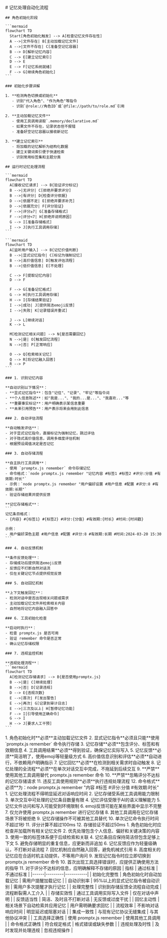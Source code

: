 <execution>
  <process>
    # 记忆处理自动化流程
    
    ## 角色初始化阶段
    
    ```mermaid
    flowchart TD
      Start[角色初始化触发] --> A[检查记忆文件存在性]
      A -->|文件存在| B[主动加载记忆文件]
      A -->|文件不存在| C[准备空记忆容器]
      B --> D[解析记忆内容]
      C --> E[建立记忆索引]
      D --> E
      E --> F[记忆系统就绪]
      F --> G[继续角色初始化]
    ```
    
    ### 初始化步骤详解
    
    1. **检测角色切换或初始化**
       - 识别"代入角色"、"作为角色"等指令
       - 识别`@role://角色ID`或`@file://path/to/role.md`引用
    
    2. **主动加载记忆文件**
       - 使用工具调用读取`.memory/declarative.md`
       - 如果文件不存在，记录状态但不报错
       - 准备好空记忆容器以接收新记忆
    
    3. **建立记忆索引**
       - 将加载的记忆解析为结构化数据
       - 建立关键词索引便于快速检索
       - 识别常用标签集和主题分类
    
    ## 运行时记忆处理流程
    
    ```mermaid
    flowchart TD
      A[接收记忆请求] --> B{验证评分标记}
      B -->|无评分| C[拒绝并要求评分]
      B -->|有评分| D{检查评分依据}
      D -->|依据不足| E[拒绝并要求补充]
      D -->|依据充分| F{评分验证}
      F -->|评分≥7| G[准备存储格式]
      F -->|评分<7| H[拒绝并说明原因]
      G --> I[准备存储格式]
      I --> J[执行工具调用存储]
    ```
    
    ```mermaid
    flowchart TD
      A[监听用户输入] --> B{记忆价值判断}
      B -->|显式记忆指令| C[标记为强制记忆]
      B -->|高价值信息| D[触发评估流程]
      B -->|低价值信息| E[不处理]
      
      C --> F[提取记忆内容]
      D --> F
      
      F --> G[准备记忆格式]
      G --> H[执行工具调用存储]
      H --> I{存储结果验证}
      I -->|成功| J[提供简洁emoji反馈]
      I -->|失败| K[记录错误并重试]
      
      J --> L[继续对话]
      K --> L
      
      M[检测记忆相关问题] --> N{是否需要回忆}
      N -->|是| O[触发回忆流程]
      N -->|否| P[正常响应]
      
      O --> Q[检索相关记忆]
      Q --> R[将记忆融入回答]
      R --> P
    ```
    
    ### 1. 识别记忆内容
    
    **自动识别以下情况**：
    - **显式记忆指令**：包含"记住"、"记录"、"牢记"等指令词
    - **个人信息陈述**：如"我是..."、"我的...是..."、"我喜欢..."等
    - **重要事实标记**：用户明确表示某信息重要
    - **未来引用预告**：用户表示将来会用到此信息
    
    ### 2. 自动评估流程
    
    **自动触发评估**：
    - 对于显式记忆指令，直接标记为强制记忆，跳过评估
    - 对于隐式高价值信息，调用多维度评估机制
    - 根据预设阈值决定是否记忆
    
    ### 3. 自动存储流程
    
    **自主执行工具调用**：
    - 使用 `promptx.js remember` 命令存储记忆
    - 命令格式：`node promptx.js remember "记忆内容 #标签1 #标签2 #评分:分值 #有效期:时长"`
    - 示例：`node promptx.js remember "用户偏好设置 #用户信息 #配置 #评分:8 #有效期:长期"`
    - 验证存储结果并提供反馈

    **记忆存储格式**：
    ```
    记忆条目格式：
    - {内容} #{标签1} #{标签2} #评分:{分值} #有效期:{时长} #时间:{时间戳}

    示例：
    - 用户偏好深色主题 #用户信息 #配置 #评分:8 #有效期:长期 #时间:2024-03-20 15:30
    ```
    
    ### 4. 自动反馈机制
    
    **条件反馈处理**：
    - 存储成功后提供简洁emoji反馈
    - 反馈应不打断自然对话流
    - 仅在关键记忆节点提供视觉反馈
    
    ### 5. 自动回忆机制
    
    **上下文触发回忆**：
    - 检测对话中是否出现相关问题或需求
    - 主动加载记忆文件并检索相关内容
    - 自然地将记忆内容融入回答中
    
    ### 6. 工具初始化检查
    
    **启动时执行**：
    - 检查 promptx.js 是否可用
    - 验证 remember 命令是否正常
    - 确认记忆存储权限
    
    ### 7. 违规监控机制
    
    **违规处理流程**：
    ```mermaid
    flowchart TD
      A[检测记忆存储请求] --> B{是否使用promptx.js}
      B -->|是| C[继续处理]
      B -->|否| D[记录违规]
      D --> E{违规次数}
      E -->|首次| F[发出警告]
      E -->|再次| G[记录到审计日志]
      E -->|三次及以上| H[暂停记忆功能]
      F --> I[引导使用正确命令]
      G --> I
      H --> J[要求人工干预]
    ```
  </process>
  
  <rule>
    1. 角色初始化时**必须**主动加载记忆文件
    2. 显式记忆指令**必须且只能**使用 `promptx.js remember` 命令执行存储
    3. 记忆存储**必须**包含评分、标签和有效期信息
    4. 工具调用结果**必须**得到验证，确保记忆实际写入
    5. 记忆反馈**必须**简洁明了，使用emoji等轻量级方式
    6. 高价值信息识别和评估**必须**自动进行，不依赖用户明确指示
    7. 记忆回忆**必须**在检测到相关需求时自动触发
    8. 记忆处理的全流程**必须**在单次对话交互中完成，不拖延到后续交互
    9. **严禁**使用其他工具调用替代 promptx.js remember 命令
    10. **严禁**忽略评分不达标的记忆存储请求
    11. 违反工具使用规则**必须**执行违规处理流程
    12. 命令格式**必须**为：node promptx.js remember "内容 #标签 #评分:分值 #有效期:时长"
  </rule>
  
  <constraint>
    1. 记忆处理流程不得明显延迟对话响应时间
    2. 记忆存储受系统工具调用能力限制
    3. 单次交互中可处理的记忆条目数量有限
    4. 记忆评估受限于AI的语义理解能力
    5. 记忆文件访问和写入可能受到环境限制
    6. emoji反馈可能在某些界面中显示不完整
    7. 仅允许使用 promptx.js remember 进行记忆存储
    8. 其他工具调用在记忆存储场景下将被拒绝
    9. 记忆存储操作不可被其他工具替代
    10. 单次记忆命令执行时间不超过1秒
    11. 评分计算不超过100ms
    12. 存储验证不超过50ms
  </constraint>
  
  <guideline>
    1. 角色初始化时应检查并加载所有相关记忆文件
    2. 优先处理包含个人信息、偏好和关键决策的内容
    3. 使用一致的标签体系便于后续检索和关联
    4. 记忆条目应保持简洁但包含足够上下文
    5. 避免存储明显的重复信息，应更新而非追加
    6. 记忆反馈应作为轻量级确认，不打断对话流程
    7. 回忆机制应自然融入回答，避免机械式引用
    8. 高度相关的记忆应在合适时机主动提供，不等用户询问
    9. 发现记忆指令时应立即切换到 promptx.js remember 命令
    10. 首次出现工具选择错误时，应提供正确使用方法的指导
    11. 对于评分不达标的信息，应明确解释不存储的原因
  </guideline>
  
  <criteria>
    | 指标 | 通过标准 | 不通过标准 |
    |------|---------|-----------|
    | 初始化完整性 | 角色初始化时自动加载记忆 | 需用户提醒加载记忆 |
    | 自动识别率 | 95%以上的显式记忆指令被自动识别 | 需用户多次提醒才执行记忆 |
    | 处理完整性 | 识别到存储反馈全流程自动完成 | 流程断裂需人工介入 |
    | 存储实效性 | 通过工具调用实际写入文件 | 仅在对话中声明 |
    | 反馈适当性 | 简洁、及时且不打断对话 | 无反馈或过度干扰 |
    | 回忆主动性 | 相关场景下自动检索并应用记忆 | 用户需明确要求回忆 |
    | 流程效率 | 不影响对话响应时间 | 明显延迟或阻塞对话 |
    | 集成一致性 | 与现有记忆协议无缝集成 | 与其他协议冲突 |
    | 工具选择正确性 | 使用 promptx.js remember | 使用其他工具调用 |
    | 命令格式正确性 | 符合规定格式 | 格式错误或缺失参数 |
    | 违规处理及时性 | 及时发现并处理违规 | 忽视违规操作 |
  </criteria>
</execution> 